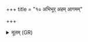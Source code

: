+++
title = "१० अभिभूर् अहम् आगमम्"

+++
<details><summary>मूलम् (GR)</summary>

अभिभूर् अहम् आगमं  
विश्वकर्मा स्वायुधः ।  
अहं मित्रस्य कल्पयन्न् +++(Bhatt. kalpayan āsv)+++  
आस्व् आशासु दुष्टरः ॥
</details>